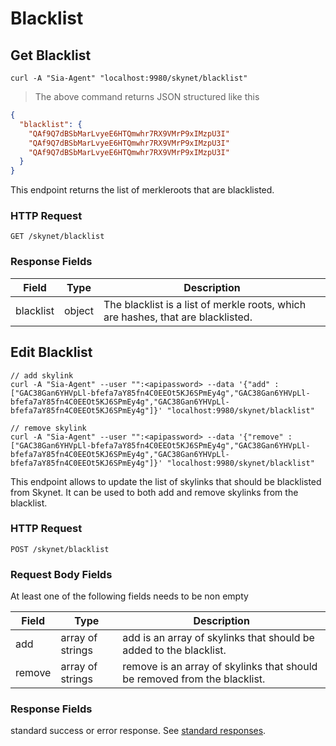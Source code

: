 # Blacklist

## Get Blacklist

```shell
curl -A "Sia-Agent" "localhost:9980/skynet/blacklist"
```

> The above command returns JSON structured like this

```json
{
  "blacklist": {
    "QAf9Q7dBSbMarLvyeE6HTQmwhr7RX9VMrP9xIMzpU3I"
    "QAf9Q7dBSbMarLvyeE6HTQmwhr7RX9VMrP9xIMzpU3I"
    "QAf9Q7dBSbMarLvyeE6HTQmwhr7RX9VMrP9xIMzpU3I"
  }
}
```

This endpoint returns the list of merkleroots that are blacklisted.

### HTTP Request

`GET /skynet/blacklist`

### Response Fields

Field | Type | Description
----- | ---- | -----------
blacklist | object | The blacklist is a list of merkle roots, which are hashes, that are blacklisted.

## Edit Blacklist

```shell
// add skylink
curl -A "Sia-Agent" --user "":<apipassword> --data '{"add" : ["GAC38Gan6YHVpLl-bfefa7aY85fn4C0EEOt5KJ6SPmEy4g","GAC38Gan6YHVpLl-bfefa7aY85fn4C0EEOt5KJ6SPmEy4g","GAC38Gan6YHVpLl-bfefa7aY85fn4C0EEOt5KJ6SPmEy4g"]}' "localhost:9980/skynet/blacklist"

// remove skylink
curl -A "Sia-Agent" --user "":<apipassword> --data '{"remove" : ["GAC38Gan6YHVpLl-bfefa7aY85fn4C0EEOt5KJ6SPmEy4g","GAC38Gan6YHVpLl-bfefa7aY85fn4C0EEOt5KJ6SPmEy4g","GAC38Gan6YHVpLl-bfefa7aY85fn4C0EEOt5KJ6SPmEy4g"]}' "localhost:9980/skynet/blacklist"
```

This endpoint allows to update the list of skylinks that should be blacklisted
from Skynet. It can be used to both add and remove skylinks from the blacklist.

### HTTP Request

`POST /skynet/blacklist`

### Request Body Fields

<aside class="warning">At least one of the following fields needs to be non empty</aside>

Field | Type | Description
----- | ---- | -----------
add | array of strings | add is an array of skylinks that should be added to the blacklist.
remove | array of strings | remove is an array of skylinks that should be removed from the blacklist.


### Response Fields

standard success or error response. See [standard
responses](#standard-responses).